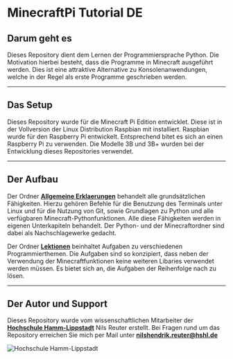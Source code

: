 # **MinecraftPi Tutorial DE**

## Darum geht es

Dieses Repository dient dem Lernen der Programmiersprache Python. Die Motivation hierbei besteht, dass die Programme in Minecraft ausgeführt werden. Dies ist eine attraktive Alternative zu Konsolenanwendungen, welche in der Regel als erste Programme geschrieben werden.

---

## Das Setup

Dieses Repository wurde für die Minecraft Pi Edition entwicklet. Diese ist in der Vollversion der Linux Distribution Raspbian mit installiert. Raspbian wurde für den Raspberry Pi entwickelt. Entsprechend bitet es sich an einen Raspberry Pi zu verwenden. Die Modelle 3B und 3B+ wurden bei der Entwicklung dieses Repositories verwendet.

---

## Der Aufbau

Der Ordner **[Allgemeine Erklaerungen](https://github.com/MasterLeader09/MinecraftPi_Tutorial_DE/tree/master/Allgemeine%20Erklaerungen)** behandelt alle grundsätzlichen Fähigkeiten. Hierzu gehören Befehle für die Benutzung des Terminals unter Linux und für die Nutzung von Git, sowie Grundlagen zu Python und alle verfügbaren Minecraft-Pythonfunktionen. Alle diese Fähigkeiten werden in eigenen Unterkapiteln behandelt. Der Python- und der Minecraftordner sind dabei als Nachschlagewerke gedacht.

Der Ordner **[Lektionen](https://github.com/MasterLeader09/MinecraftPi_Tutorial_DE/tree/master/Lektionen)** beinhaltet Aufgaben zu verschiedenen Programmierthemen. Die Aufgaben sind so konzipiert, dass neben der Verwendung der Minecraftfunktionen keine weiteren Libaries verwendet werden müssen. Es bietet sich an, die Aufgaben der Reihenfolge nach zu lösen.

---

## Der Autor und Support
Dieses Repository wurde vom wissenschaftlichen Mitarbeiter der **[Hochschule Hamm-Lippstadt](https://www.hshl.de/)** Nils Reuter erstellt. Bei Fragen rund um das Repository erreichen Sie mich per Mail unter **nilshendrik.reuter@hshl.de**

![Hochschule Hamm-Lippstadt](https://upload.wikimedia.org/wikipedia/commons/e/e5/HSHL_Logo.jpg "HSHL")